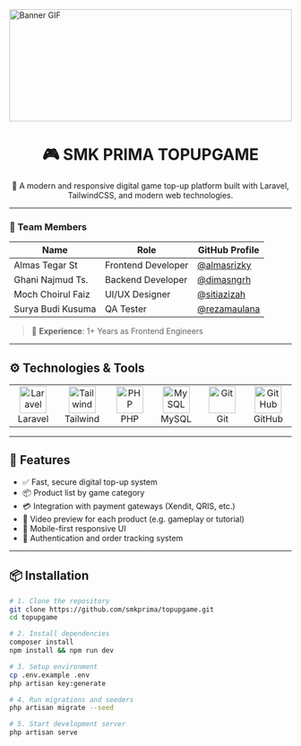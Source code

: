 <img align="center" width="100%" height="200px" src="https://i.pinimg.com/originals/2e/b1/94/2eb1940c65787496ec5a91b8e4dc1f20.gif" alt="Banner GIF" />

<h1 align="center">🎮 SMK PRIMA TOPUPGAME</h1>

<p align="center">
  🚀 A modern and responsive digital game top-up platform built with Laravel, TailwindCSS, and modern web technologies.
</p>

---

### 👥 Team Members

| Name              | Role               | GitHub Profile                                   |
|-------------------|--------------------|--------------------------------------------------|
| Almas Tegar St    | Frontend Developer | [@almasrizky](https://github.com/ACreatioon)     |
| Ghani Najmud Ts.  | Backend Developer  | [@dimasngrh](https://github.com/mefromindonesia) |
| Moch Choirul Faiz | UI/UX Designer     | [@sitiazizah](https://github.com/Fizz-Fullstack) |
| Surya Budi Kusuma | QA Tester          | [@rezamaulana](https://github.com/lil-bro)       |

> 🔧 **Experience**: 1+ Years as Frontend Engineers

---

## ⚙️ Technologies & Tools

<table>
  <tr>
    <td align="center" width="96">
      <img src="https://skillicons.dev/icons?i=laravel" width="48" alt="Laravel" /><br>Laravel
    </td>
    <td align="center" width="96">
      <img src="https://skillicons.dev/icons?i=tailwind" width="48" alt="Tailwind" /><br>Tailwind
    </td>
    <td align="center" width="96">
      <img src="https://skillicons.dev/icons?i=php" width="48" alt="PHP" /><br>PHP
    </td>
    <td align="center" width="96">
      <img src="https://skillicons.dev/icons?i=mysql" width="48" alt="MySQL" /><br>MySQL
    </td>
    <td align="center" width="96">
      <img src="https://skillicons.dev/icons?i=git" width="48" alt="Git" /><br>Git
    </td>
    <td align="center" width="96">
      <img src="https://skillicons.dev/icons?i=github" width="48" alt="GitHub" /><br>GitHub
    </td>
  </tr>
</table>

---

## 🚀 Features

- ✅ Fast, secure digital top-up system
- 📦 Product list by game category
- 💳 Integration with payment gateways (Xendit, QRIS, etc.)
- 🎥 Video preview for each product (e.g. gameplay or tutorial)
- 📱 Mobile-first responsive UI
- 🔐 Authentication and order tracking system

---

## 📦 Installation

```bash
# 1. Clone the repository
git clone https://github.com/smkprima/topupgame.git
cd topupgame

# 2. Install dependencies
composer install
npm install && npm run dev

# 3. Setup environment
cp .env.example .env
php artisan key:generate

# 4. Run migrations and seeders
php artisan migrate --seed

# 5. Start development server
php artisan serve
